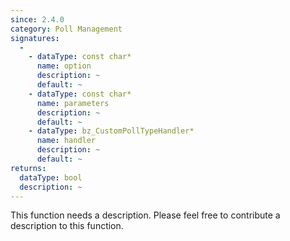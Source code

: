 ```yaml
---
since: 2.4.0
category: Poll Management
signatures:
  -
    - dataType: const char*
      name: option
      description: ~
      default: ~
    - dataType: const char*
      name: parameters
      description: ~
      default: ~
    - dataType: bz_CustomPollTypeHandler*
      name: handler
      description: ~
      default: ~
returns:
  dataType: bool
  description: ~
---
```


This function needs a description. Please feel free to contribute a description to this function.
